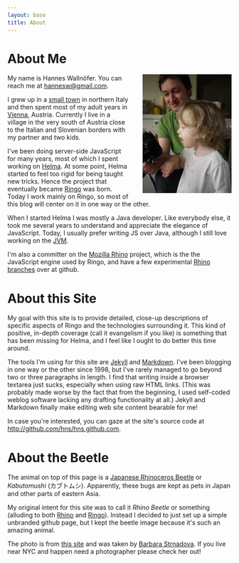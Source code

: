 ```yaml
---
layout: base
title: About
---
```


# About Me

<img src="/images/hv.jpg" style="float: right; margin-left: 2em;">

<p>My name is Hannes Wallnöfer. You can reach me at
<a href='&#109;&#97;&#x69;&#108;&#116;&#111;&#x3a;&#104;&#097;&#110;&#110;&#101;&#115;&#119;&#064;&#103;&#109;&#097;&#105;&#108;&#046;&#099;&#111;&#109;'>&#104;&#097;&#110;&#110;&#101;&#115;&#119;&#064;&#103;&#109;&#097;&#105;&#108;&#046;&#099;&#111;&#109;</a>.</p>

I grew up in a [small town][meran] in northern Italy and then spent most of my
adult years in [Vienna], Austria. Currently I live in a village in the very
south of Austria close to the Italian and Slovenian borders with my partner and
two kids.

[meran]: http://en.wikipedia.org/wiki/Meran
[vienna]: http://en.wikipedia.org/wiki/Vienna

I've been doing server-side JavaScript for many years, most of which I spent
working on [Helma]. At some point, Helma started to feel too rigid for being
taught new tricks. Hence the project that eventually became [Ringo] was born.
Today I work mainly on Ringo, so most of this blog will center on it in one way
or the other.

[helma]: http://helma.org/
[ringo]: http://ringojs.org/wiki/

When I started Helma I was mostly a Java developer. Like everybody else, it took
me several years to understand and appreciate the elegance of JavaScript. Today,
I usually prefer writing JS over Java, although I still love working on the
[JVM].

[jvm]: http://en.wikipedia.org/wiki/Java_Virtual_Machine

I'm also a committer on the [Mozilla Rhino] project, which is the the JavaScript
engine used by Ringo, and have a few experimental [Rhino branches][rhino-opt]
over at github.

[mozilla rhino]: http://www.mozilla.org/rhino/
[rhino-opt]: http://wiki.github.com/hns/rhino-opt/

# About this Site

My goal with this site is to provide detailed, close-up descriptions of specific
aspects of Ringo and the technologies surrounding it. This kind of positive,
in-depth coverage (call it evangelism if you like) is something that has been
missing for Helma, and I feel like I ought to do better this time around.

The tools I'm using for this site are [Jekyll] and [Markdown]. I've been
blogging in one way or the other since 1998, but I've rarely managed to go
beyond two or three paragraphs in length. I find that writing inside a browser
textarea just sucks, especially when using raw HTML links. (This was probably
made worse by the fact that from the beginning, I used self-coded weblog
software lacking any drafting functionality at all.) Jekyll and Markdown finally
make editing web site content bearable for me!

[jekyll]: http://github.com/mojombo/jekyll
[markdown]: http://daringfireball.net/projects/markdown/

In case you're interested, you can gaze at the site's source code at
<http://github.com/hns/hns.github.com>.

# About the Beetle

The animal on top of this page is a [Japanese Rhinoceros Beetle][rhino beetle]
or _Kabutomushi_ (カブトムシ). Apparently, these bugs are kept as pets in Japan and
other parts of eastern Asia.

My original intent for this site was to call it _Rhino Beetle_ or something
(alluding to both [Rhino] and [Ringo]). Instead I decided to just set up a
simple unbranded github page, but I kept the beetle image because it's such an
amazing animal.

The photo is from [this site](http://godofinsects.com/museum/display.php?sid=182)
and was taken by [Barbara Strnadova](http://dova-imagery.com). If you live near
NYC and happen need a photographer please check her out!

[rhino]: http://www.mozilla.org/rhino/
[rhino beetle]: http://en.wikipedia.org/wiki/Japanese_rhinoceros_beetle

